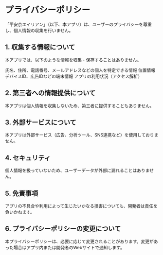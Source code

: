 # プライバシーポリシー
「平安京エイリアン」（以下、本アプリ）は、ユーザーのプライバシーを尊重し、個人情報の収集を行いません。

## 1. 収集する情報について
本アプリでは、以下のような情報を収集・保存することはありません。

氏名、住所、電話番号、メールアドレスなどの個人を特定できる情報
位置情報
デバイスID、広告IDなどの端末情報
アプリの利用状況（アクセス解析）

## 2. 第三者への情報提供について
本アプリは個人情報を収集しないため、第三者に提供することもありません。

## 3. 外部サービスについて
本アプリは外部サービス（広告、分析ツール、SNS連携など）を使用しておりません。

## 4. セキュリティ
個人情報を扱っていないため、ユーザーデータが外部に漏れることはありません。

## 5. 免責事項
アプリの不具合や利用によって生じたいかなる損害についても、開発者は責任を負いかねます。

## 6. プライバシーポリシーの変更について
本プライバシーポリシーは、必要に応じて変更されることがあります。変更があった場合はアプリ内または開発者のWebサイトで通知します。

